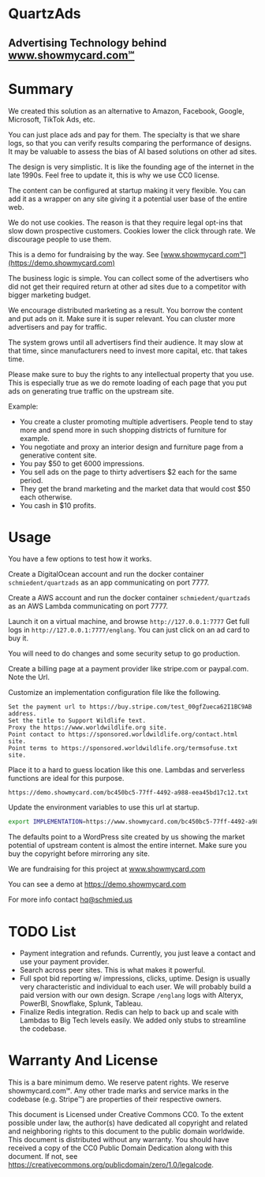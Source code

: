 # QuartzAds

## Advertising Technology behind www.showmycard.com℠

# Summary

We created this solution as an alternative to Amazon, Facebook, Google, Microsoft, TikTok Ads, etc.

You can just place ads and pay for them. The specialty is that we share logs, so that you can verify results comparing the performance of designs. It may be valuable to assess the bias of AI based solutions on other ad sites.

The design is very simplistic. It is like the founding age of the internet in the late 1990s. Feel free to update it, this is why we use CC0 license.

The content can be configured at startup making it very flexible. You can add it as a wrapper on any site giving it a potential user base of the entire web.

We do not use cookies. The reason is that they require legal opt-ins that slow down prospective customers. Cookies lower the click through rate. We discourage people to use them.

This is a demo for fundraising by the way. See [www.showmycard.com℠](https://demo.showmycard.com)

The business logic is simple. You can collect some of the advertisers who did not get their required return at other ad sites due to a competitor with bigger marketing budget.

We encourage distributed marketing as a result. You borrow the content and put ads on it. Make sure it is super relevant. You can cluster more advertisers and pay for traffic.

The system grows until all advertisers find their audience. It may slow at that time, since manufacturers need to invest more capital, etc. that takes time.

Please make sure to buy the rights to any intellectual property that you use. This is especially true as we do remote loading of each page that you put ads on generating true traffic on the upstream site.

Example:

- You create a cluster promoting multiple advertisers. People tend to stay more and spend more in such shopping districts of furniture for example.
- You negotiate and proxy an interior design and furniture page from a generative content site.
- You pay $50 to get 6000 impressions.
- You sell ads on the page to thirty advertisers $2 each for the same period.
- They get the brand marketing and the market data that would cost $50 each otherwise.
- You cash in $10 profits.

# Usage

You have a few options to test how it works.

Create a DigitalOcean account and run the docker container `schmiedent/quartzads` as an app communicating on port 7777.

Create a AWS account and run the docker container `schmiedent/quartzads` as an AWS Lambda communicating on port 7777.

Launch it on a virtual machine, and browse `http://127.0.0.1:7777` Get full logs in `http://127.0.0.1:7777/englang`. You can just click on an ad card to buy it.

You will need to do changes and some security setup to go production.

Create a billing page at a payment provider like stripe.com or paypal.com. Note the Url.

Customize an implementation configuration file like the following.
```
Set the payment url to https://buy.stripe.com/test_00gfZueca62I1BC9AB address.
Set the title to Support Wildlife text.
Proxy the https://www.worldwildlife.org site.
Point contact to https://sponsored.worldwildlife.org/contact.html site.
Point terms to https://sponsored.worldwildlife.org/termsofuse.txt site.

```

Place it to a hard to guess location like this one. Lambdas and serverless functions are ideal for this purpose.
```
https://demo.showmycard.com/bc450bc5-77ff-4492-a988-eea45bd17c12.txt
```

Update the environment variables to use this url at startup.
```bash
export IMPLEMENTATION=https://www.showmycard.com/bc450bc5-77ff-4492-a988-eea45bd17c12.txt
```

The defaults point to a WordPress site created by us showing the market potential of upstream content is almost the entire internet. Make sure you buy the copyright before mirroring any site.

We are fundraising for this project at www.showmycard.com

You can see a demo at https://demo.showmycard.com

For more info contact hq@schmied.us

# TODO List

- Payment integration and refunds. Currently, you just leave a contact and use your payment provider.
- Search across peer sites. This is what makes it powerful.
- Full spot bid reporting w/ impressions, clicks, uptime. Design is usually very characteristic and individual to each user. We will probably build a paid version with our own design. Scrape `/englang` logs with Alteryx, PowerBI, Snowflake, Splunk, Tableau.
- Finalize Redis integration. Redis can help to back up and scale with Lambdas to Big Tech levels easily. We added only stubs to streamline the codebase.

# Warranty And License

This is a bare minimum demo. We reserve patent rights. We reserve showmycard.com℠. Any other trade marks and service marks in the codebase (e.g. Stripe™) are properties of their respective owners.

This document is Licensed under Creative Commons CC0.
To the extent possible under law, the author(s) have dedicated all copyright and related and neighboring rights
to this document to the public domain worldwide.
This document is distributed without any warranty.
You should have received a copy of the CC0 Public Domain Dedication along with this document.
If not, see https://creativecommons.org/publicdomain/zero/1.0/legalcode.
